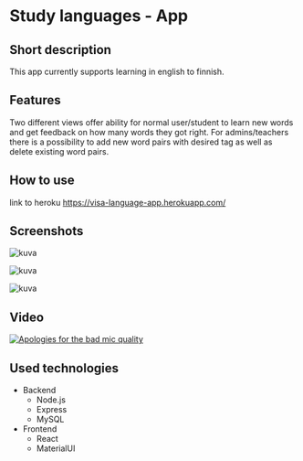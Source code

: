 # Study languages - App
## Short description
This app currently supports learning in english to finnish. 

## Features
Two different views offer ability for normal user/student to learn new words and get feedback on how many words they got right. For admins/teachers there is a possibility to add new word pairs with desired tag as well as delete existing word pairs.

## How to use
link to heroku https://visa-language-app.herokuapp.com/

## Screenshots

![kuva](https://user-images.githubusercontent.com/77538238/149605008-42a76c04-7933-4434-b97b-d4136f9ab04b.png)

![kuva](https://user-images.githubusercontent.com/77538238/149604952-1b8c2243-b459-4d8b-bbec-2be266a117e3.png)

![kuva](https://user-images.githubusercontent.com/77538238/149604934-1d918303-fd95-404b-a935-9abb3f155d39.png)

## Video
[![Apologies for the bad mic quality](https://img.youtube.com/vi/3npOnHx7XTk/0.jpg)](https://www.youtube.com/watch?v=3npOnHx7XTk)

## Used technologies
- Backend
  - Node.js
  - Express
  - MySQL
- Frontend
  - React
  - MaterialUI
